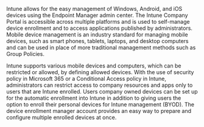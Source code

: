 Intune allows for the easy management of Windows, Android, and iOS devices using the Endpoint Manager admin center. The Intune Company Portal is accessible across multiple platforms and is used to self-manage device enrollment and to access applications published by administrators. Mobile device management is an industry standard for managing mobile devices, such as smart phones, tablets, laptops, and desktop computers and can be used in place of more traditional management methods such as Group Policies.

Intune supports various mobile devices and computers, which can be restricted or allowed, by defining allowed devices. With the use of security policy in Microsoft 365 or a Conditional Access policy in Intune, administrators can restrict access to company resources and apps only to users that are Intune enrolled. Users company owned devices can be set up for the automatic enrollment into Intune in addition to giving users the option to enroll their personal devices for Intune management (BYOD). The device enrollment manager account provides an easy way to prepare and configure multiple enrolled devices at once.
